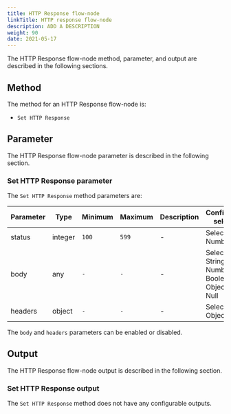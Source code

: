 ```yaml
---
title: HTTP Response flow-node
linkTitle: HTTP response flow-node
description: ADD A DESCRIPTION
weight: 90
date: 2021-05-17
---
```


The HTTP Response flow-node method, parameter, and output are described in the following sections.

## Method

The method for an HTTP Response flow-node is:

* `Set HTTP Response`

## Parameter

The HTTP Response flow-node parameter is described in the following section.

### Set HTTP Response parameter

The `Set HTTP Response` method parameters are:

| Parameter | Type | Minimum | Maximum | Description | Configuration selection |
| --- | --- | --- | --- | --- | --- |
| status | integer | `100` | `599` | \- | Selector, Number |
| body | any | `-` | `-` | \- | Selector, String, Number, Boolean, Object, Array, Null |
| headers | object | `-` | `-` | \- | Selector, Object |

The `body` and `headers` parameters can be enabled or disabled.

## Output

The HTTP Response flow-node output is described in the following section.

### Set HTTP Response output

The `Set HTTP Response` method does not have any configurable outputs.
